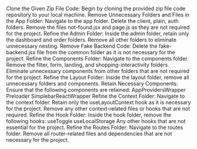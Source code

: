 Clone the Given Zip File Code:
Begin by cloning the provided zip file code repository to your local machine.
Remove Unnecessary Folders and Files in the App Folder:
Navigate to the app folder.
Delete the client, plain, auth folders.
Remove the files not-found.jsx and page.js as they are not required for the project.
Refine the Admin Folder:
Inside the admin folder, retain only the dashboard and order folders.
Remove all other folders to eliminate unnecessary nesting.
Remove Fake Backend Code:
Delete the fake-backend.jsx file from the common folder as it is not necessary for the project.
Refine the Components Folder:
Navigate to the components folder.
Remove the filter, form, landing, and shopping-interactivity folders.
Eliminate unnecessary components from other folders that are not required for the project.
Refine the Layout Folder:
Inside the layout folder, remove all unnecessary folders and components.
Retain Necessary Components:
Ensure that the following components are retained:
AppProvidersWrapper
Preloader
SimplebarReactWrapper
Refine the Context Folder:
Navigate to the context folder.
Retain only the useLayoutContext hook as it is necessary for the project.
Remove any other context-related files or hooks that are not required.
Refine the Hook Folder:
Inside the hook folder, remove the following hooks:
useToggle
useLocalStorage
Any other hooks that are not essential for the project.
Refine the Routes Folder:
Navigate to the routes folder.
Remove all router-related files and dependencies that are not necessary for the project.
